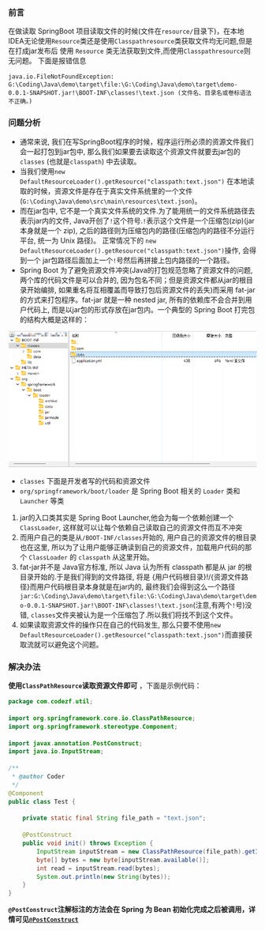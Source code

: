 ### 前言
在做读取 SpringBoot 项目读取文件的时候(文件在`resource/`目录下)，在本地IDEA无论使用`Resource`类还是使用`Classpathresource`类获取文件均无问题,但是在打成jar发布后 使用 `Resource` 类无法获取到文件,而使用`Classpathresource`则无问题。
下面是报错信息

```text/plain
java.io.FileNotFoundException: G:\Coding\Java\demo\target\file:\G:\Coding\Java\demo\target\demo-0.0.1-SNAPSHOT.jar!\BOOT-INF\classes!\text.json (文件名、目录名或卷标语法不正确。)
``` 

### 问题分析
- 通常来说, 我们在写SpringBoot程序的时候，程序运行所必须的资源文件我们会一起打包到jar包中, 那么我们如果要去读取这个资源文件就要去jar包的`classes` (也就是`classpath`) 中去读取。
- 当我们使用`new DefaultResourceLoader().getResource("classpath:text.json")` 在本地读取的时候，资源文件是存在于真实文件系统里的一个文件
(`G:\Coding\Java\demo\src\main\resources\text.json`)。
- 而在jar包中, 它不是一个真实文件系统的文件.为了能用统一的文件系统路径去表示jar内的文件, Java开创了`!`这个符号.`!`表示这个文件是一个压缩包(zip)(jar 本身就是一个 zip), 之后的路径则为压缩包内的路径(压缩包内的路径不分运行平台, 统一为 Unix 路径)。
正常情况下的 `new DefaultResourceLoader().getResource("classpath:text.json")`操作, 会得到一个 jar包路径后面加上一个`!`号然后再拼接上包内路径的一个路径。
- Spring Boot 为了避免资源文件冲突(Java的打包规范忽略了资源文件的问题, 两个库的代码文件是可以合并的, 因为包名不同；但是资源文件都从jar的根目录开始编排, 如果重名将互相覆盖而导致打包后资源文件的丢失)而采用 fat-jar 的方式来打包程序。fat-jar 就是一种 nested jar, 所有的依赖库不会合并到用户代码上, 而是以jar包的形式存放在jar包内。一个典型的 Spring Boot 打完包的结构大概是这样的：


![图示](/1189227572.png)


 - `classes` 下面是开发者写的代码和资源文件
 - `org/springframework/boot/loader` 是 Spring Boot 相关的 `Loader` 类和 `Launcher` 等类

1. jar的入口类其实是 Spring Boot Launcher,他会为每一个依赖创建一个`ClassLoader`, 这样就可以让每个依赖自己读取自己的资源文件而互不冲突
2. 而用户自己的类是从`/BOOT-INF/classes`开始的, 用户自己的资源文件的根目录也在这里, 所以为了让用户能够正确读到自己的资源文件，加载用户代码的那个 `ClassLoader` 的 `classpath` 从这里开始。
3. fat-jar并不是 Java官方标准, 所以 Java 认为所有 classpath 都是从 jar 的根目录开始的.于是我们得到的文件路径, 将是 {用户代码根目录}!/{资源文件路径}而用户代码根目录本身就是在jar内的, 最终我们会得到这么一个路径`jar:G:\Coding\Java\demo\target\file:\G:\Coding\Java\demo\target\demo-0.0.1-SNAPSHOT.jar!\BOOT-INF\classes!\text.json`(注意,有两个`!`号)没错, `classes`文件夹被认为是一个压缩包了.所以我们将找不到这个文件。
4. 如果读取资源文件的操作只在自己的代码发生, 那么只要不使用`new DefaultResourceLoader().getResource("classpath:text.json")`而直接获取流就可以避免这个问题。
### 解决办法
**使用`ClassPathResource`读取资源文件即可** ，下面是示例代码：

```Java
package com.codezf.util;

import org.springframework.core.io.ClassPathResource;
import org.springframework.stereotype.Component;

import javax.annotation.PostConstruct;
import java.io.InputStream;

/**
 * @author Coder
 */
@Component
public class Test {

    private static final String file_path = "text.json";

    @PostConstruct
    public void init() throws Exception {
        InputStream inputStream = new ClassPathResource(file_path).getInputStream();
        byte[] bytes = new byte[inputStream.available()];
        int read = inputStream.read(bytes);
        System.out.println(new String(bytes));
    }
}

```
**`@PostConstruct`注解标注的方法会在 Spring 为 Bean 初始化完成之后被调用，详情可见[`@PostConstruct`](https://docs.spring.io/spring-framework/docs/5.3.26/reference/html/core.html#beans-postconstruct-and-predestroy-annotations)**

